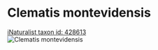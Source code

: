 
Clematis montevidensis
======================
  
[iNaturalist taxon id: 428613](https://www.inaturalist.org/taxa/428613)  
![Clematis montevidensis](https://inaturalist-open-data.s3.amazonaws.com/photos/223020816/medium.png)